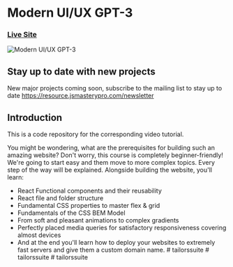 # Modern UI/UX GPT-3
### [Live Site](https://gpt3-jsm.com/)

![Modern UI/UX GPT-3](https://i.ibb.co/TR5LW9z/image.png)

## Stay up to date with new projects
New major projects coming soon, subscribe to the mailing list to stay up to date https://resource.jsmasterypro.com/newsletter

## Introduction
This is a code repository for the corresponding video tutorial. 

You might be wondering, what are the prerequisites for building such an amazing website? Don't worry, this course is completely beginner-friendly! We're going to start easy and them move to more complex topics. Every step of the way will be explained. Alongside building the website, you'll learn:

- React Functional components and their reusability
- React file and folder structure
- Fundamental CSS properties to master flex & grid
- Fundamentals of the CSS BEM Model
- From soft and pleasant animations to complex gradients
- Perfectly placed media queries for satisfactory responsiveness covering almost devices
- And at the end you'll learn how to deploy your websites to extremely fast servers and give them a custom domain name.
#   t a i l o r s s u i t e  
 #   t a i l o r s s u i t e  
 #   t a i l o r s s u i t e  
 